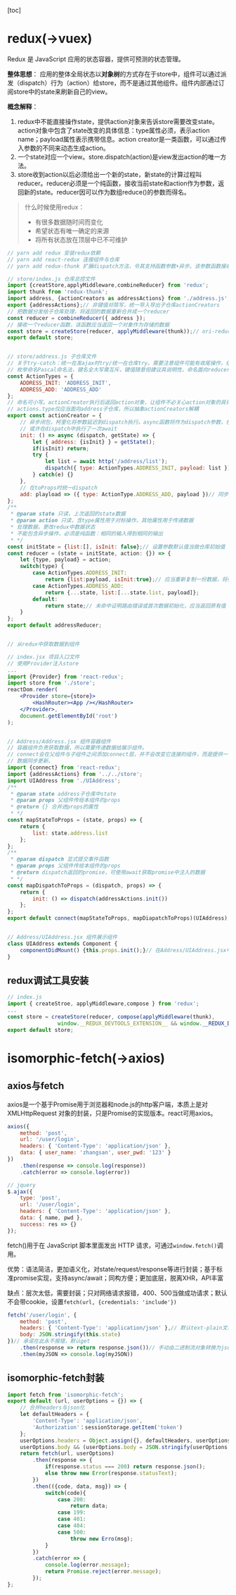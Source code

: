[toc]


# redux(->vuex)

Redux 是 JavaScript 应用的状态容器，提供可预测的状态管理。

**整体思想**：
应用的整体全局状态以**对象树**的方式存在于store中，组件可以通过派发（dispatch）行为（action）给store，而不是通过其他组件。组件内部通过订阅store中的state来刷新自己的view。

**概念解释**：
1. redux中不能直接操作state，提供action对象来告诉store需要改变state。action对象中包含了state改变的具体信息：type属性必须，表示action name；payload属性表示携带信息。action creator是一类函数，可以通过传入参数的不同来动态生成action。
2. 一个state对应一个view。store.dispatch(action)是view发出action的唯一方法。
3. store收到action以后必须给出一个新的state，新state的计算过程叫reducer。reducer必须是一个纯函数，接收当前state和action作为参数，返回新的state。reducer因可以作为数组reduce()的参数而得名。

> 什么时候使用redux：
>
> - 有很多数据随时间而变化
> - 希望状态有唯一确定的来源
> - 将所有状态放在顶层中已不可维护

```jsx
// yarn add redux 安装redux依赖
// yarn add react-redux 连接组件与仓库
// yarn add redux-thunk 扩展dispatch方法，令其支持函数参数+异步。该参数函数接收dispatch与getState作为参数。

// store/index.js 仓库总控文件
import {creatStore,applyMiddleware,combineReducer} from 'redux';
import thunk from 'redux-thunk';
import address, {actionCreators as addressActions} from './address.js';// 名别名。address=>addressReducer
export {addressActions};// 非键值对简写，统一导入导出子仓库actionCreators
// 把数据分发给子仓库处理，将返回的数据重新合并成一个reducer
const reducer = combineReducer({ address });
// 接收一个reducer函数，该函数应当返回一个对象作为存储的数据
const store = createStore(reducer, applyMiddleware(thunk));// ori-reducer，以后每次组件dispatch都会调用reducer，据此修改子仓库数据
export default store;


// store/address.js 子仓库文件
// 关于try-catch：统一在发ajax时try/统一在仓库try。需要注意组件可能有收尾操作，组件try时需要仓库返回promise，async天生返回promise
// 枚举命名Pascal命名法，键名全大写需互斥，键值随意但建议具说明性，命名面向reducer
const ActionTypes = {
    ADDRESS_INIT: 'ADDRESS_INIT',
    ADDRESS_ADD: 'ADDRESS_ADD'
};
// 命名可小写。actionCreator执行后返回action对象，让组件不必关心action对象的具体创建，只需调用相应的creator函数即可。
// actions.type仅应当面向address子仓库，所以抽象actionCreators解耦
export const actionCreator = {
    // 异步闭包，柯里化将参数延迟到dispatch执行。async函数将作为dispatch参数，在该函数内调用dispatch。同步函数返回action
    // 或许在dispatch中执行了一次await
    init: () => async (dispatch, getState) => {
        let { address: {isInit} } = getState();
        if(isInit) return;
        try {
            let list = await http('/address/list');
            dispatch({ type: ActionTypes.ADDRESS_INIT, payload: list });
        } catch(e) {}
    },
    // 在toProps时统一dispatch
    add: playload => ({ type: ActionType.ADDRESS_ADD, payload })// 同步代码
};
/**
 * @param state 只读，上次返回的state数据
 * @param action 只读，含type属性用于对标操作，其他属性用于传递数据
 * 处理数据，更改redux中数据状态
 * 不能包含异步操作，必须是纯函数：相同的输入得到相同的输出
 * */
const initState = {list:[], isInit: false};// 设置参数默认值当做仓库初始值
const reducer = (state = initState, action: {}) => {
    let {type, payload} = action;
    switch(type) {
        case ActionTypes.ADDRESS_INIT:
            return {list:payload, isInit:true};// 应当重新复制一份数据，将setState转为return
        case ActionTypes.ADDRESS_ADD:
            return {...state, list:[...state.list, payload]};
        default:
            return state;// 未命中证明路由错误或首次数据初始化，应当返回原有值
    }
};
export default addressReducer;


// 从redux中获取数据到组件

// index.jsx 项目入口文件
// 使用Provider注入store
...
import {Provider} from 'react-redux';
import store from './store';
reactDom.render(
    <Provider store={store}>
    	<HashRouter><App /></HashRouter>
    </Provider>,
    document.getElementById('root')
);


// Address/Address.jsx 组件容器组件
// 容器组件负责获取数据，所以需要传递数据给展示组件。
// connect会在父组件与子组件之间添加connect层，并不会改变它连接的组件，而是提供一个经过包裹的connect组件。该组件中在mapStateToProps、mapDispatchToProps暴露props（props传递劫持）
// 数据同步更新。
import {connect} from 'react-redux';
import {addressActions} from '../../store';
import UIAddress from './UIAddress';
/**
 * @param state address子仓库中state
 * @param props 父组件传给本组件的props
 * @return {} 合并进props的属性
 * */
const mapStateToProps = (state, props) => {
    return {
        list: state.address.list
    };
};
/**
 * @param dispatch 显式提交事件函数
 * @param props 父组件传给本组件的props
 * @return dispatch返回的promise，可使用await获取promise中注入的数据
 * */
const mapDispatchToProps = (dispatch, props) => {
    return {
        init: () => dispatch(addressActions.init())
    };
};
export default connect(mapStateToProps, mapDiapatchToProps)(UIAddress);// 不需要某一参数时可传null


// Address/UIAddress.jsx 组件展示组件
class UIAddress extends Component {
    componentDidMount() {this.props.init();}// 在Address/UIAddress.jsx中connect UIAddress，故可以直接使用props
}
```

## redux调试工具安装

```js
// index.js
import { createStroe, applyMiddleware,compose } from 'redux';
...
const store = createStore(reducer, compose(applyMiddleware(thunk),
              	window.__REDUX_DEVTOOLS_EXTENSION__ && window.__REDUX_DEVTOOLS_EXTENSION__()));
export default store;
```

# isomorphic-fetch(->axios)

## axios与fetch

axios是一个基于Promise用于浏览器和node.js的http客户端，本质上是对XMLHttpRequest 对象的封装，只是Promise的实现版本。react可用axios。

```js
axios({
    method: 'post',
    url: '/user/login',
    headers: { 'Content-Type': 'application/json' },
    data: { user_name: 'zhangsan', user_pwd: '123' }
})
    .then(response => console.log(response))
	.catch(error => console.log(error))

// jquery
$.ajax({
    type: 'post',
    url: '/user/login',
    headers: { 'Content-Type': 'application/json' },
    data: { name, pwd },
    success: res => {}
});
```

fetch()用于在 JavaScript 脚本里面发出 HTTP 请求，可通过`window.fetch()`调用。

优势：语法简洁，更加语义化，对state/request/response等进行封装；基于标准promise实现，支持async/await；同构方便；更加底层，脱离XHR，API丰富

缺点：层次太低，需要封装；只对网络请求报错，400、500当做成功请求；默认不会带cookie，设置`fetch(url, {credentials: 'include'})`

```js
fetch('/user/login', {
    method: 'post',
    headers: { 'Content-Type': 'application/json' },// 默认text-plain文本
    body: JSON.stringify(this.state)
})// 承诺在此永不报错，默认get
	.then(response => return response.json())// 手动由二进制流对象转换为json对象，另可response.text()转换为字符串。
	.then(myJSON => console.log(myJSON))
```

## isomorphic-fetch封装

```js
import fetch from 'isomorphic-fetch';
export default (url, userOptions = {}) => {
    // 合并headers与json化
    let defaultHeaders = {
        'Content-Type': 'application/json',
        'Authorization'：sessionStorage.getItem('token')
    };
	userOptions.headers = Object.assign({}, defaultHeaders, userOptions.headers || {});
	userOptions.body && (userOptions.body = JSON.stringify(userOptions.body));
	return fetch(url, userOptions)
		.then(response => {
        	if(response.status === 200) return response.json();
        	else throw new Error(response.statusText);
	    })
		.then(({code, data, msg}) => {
        	switch(code){
                case 200:
                    return data;
                case 199:
                case 401:
                case 404:
                case 500:
                    throw new Erro(msg);
            }
	    })
		.catch(error => {
        	console.log(error.message);
       		return Promise.reject(error.message);
	    });
};
```

